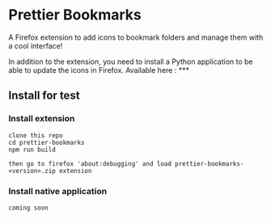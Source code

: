 # Prettier Bookmarks
A Firefox extension to add icons to bookmark folders and manage them with a cool interface!

In addition to the extension, you need to install a Python application to be able to update the icons in Firefox. Available here : ***

## Install for test

### Install extension
```
clone this repo
cd prettier-bookmarks
npm run build

then go to firefox 'about:debugging' and load prettier-bookmarks-<version>.zip extension
```

### Install native application

```
coming soon
```
